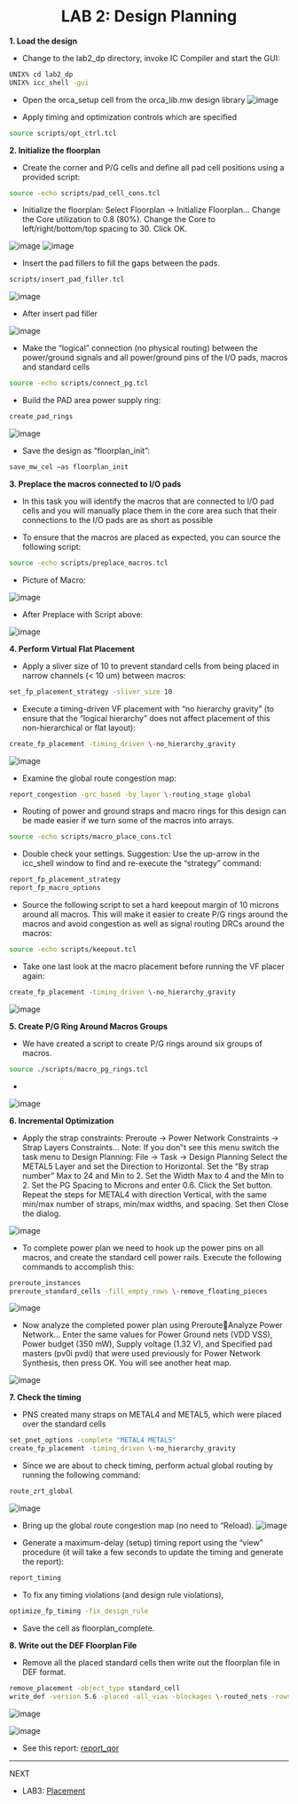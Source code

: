<div align="center">

<h1>LAB 2: Design Planning</h1>
</div>


**1. Load the design** 

- Change to the lab2_dp directory, invoke IC Compiler and start the GUI:
```bash
UNIX% cd lab2_dp
UNIX% icc_shell -gui
```
- Open the orca_setup cell from the orca_lib.mw design library
![image](https://github.com/trong420/icc/assets/90754954/b4ba1cbf-77b9-462c-8fff-39ea39cea014)

- Apply timing and optimization controls which are specified

```bash
source scripts/opt_ctrl.tcl
```


**2. Initialize the floorplan** 

- Create the corner and P/G cells and define all pad cell positions using a provided script:
```bash
source -echo scripts/pad_cell_cons.tcl 
```
- Initialize the floorplan: 
Select Floorplan -> Initialize Floorplan… 
Change the Core utilization to 0.8 (80%). 
Change the Core to left/right/bottom/top spacing to 30. 
Click OK.

![image](https://github.com/trong420/icc/assets/90754954/11422fd5-7079-4434-8d19-5fa14ac57e04)
![image](https://github.com/trong420/icc/assets/90754954/8d44358c-e10e-4376-9b58-d42539aef249)



- Insert the pad fillers to fill the gaps between the pads.

```bash
scripts/insert_pad_filler.tcl
```
![image](https://github.com/trong420/icc/assets/90754954/affdee1f-9559-4167-92be-f85783eab96c)


- After insert pad filler

![image](https://github.com/trong420/icc/assets/90754954/5025e9f4-9723-402d-910a-d1e40359453b)

- Make the “logical” connection (no physical routing) between the power/ground signals and all power/ground pins of the I/O pads, macros and standard cells
```bash
source -echo scripts/connect_pg.tcl 
```


- Build the PAD area power supply ring: 
```bash
create_pad_rings 
```
![image](https://github.com/trong420/icc/assets/90754954/0bcadc31-3106-4bf8-ac6e-3be40ea362cf)

- Save the design as “floorplan_init”:
```bash
save_mw_cel –as floorplan_init 
```

**3. Preplace the macros connected to I/O pads** 

- In this task you will identify the macros that are connected to I/O pad cells and you 
will manually place them in the core area such that their connections to the I/O pads 
are as short as possible

- To ensure that the macros are placed as expected, you can source the following script:
```bash
source -echo scripts/preplace_macros.tcl
```
- Picture of Macro:
  
![image](https://github.com/trong420/icc/assets/90754954/0b61cc45-e82c-4c2c-b4a0-3a58fd630ab7)


- After Preplace with Script above:
  
![image](https://github.com/trong420/icc/assets/90754954/35289c74-a290-4ed1-8961-03e0d2627a4c)



**4. Perform Virtual Flat Placement**

- Apply a sliver size of 10 to prevent standard cells from being placed in narrow channels (< 10 um) between macros:
  
```bash
set_fp_placement_strategy -sliver_size 10
```

- Execute a timing-driven VF placement with “no hierarchy gravity” (to ensure that the “logical hierarchy” does not affect placement of this non-hierarchical or flat layout): 
```bash
create_fp_placement -timing_driven \-no_hierarchy_gravity
```
![image](https://github.com/trong420/icc/assets/90754954/ced5d645-3844-42f5-af6d-c22d861fcedf)

- Examine the global route congestion map: 
```bash
report_congestion -grc_based -by_layer \-routing_stage global 
```


- Routing of power and ground straps and macro rings for this design can be 
made easier if we turn some of the macros into arrays. 
```bash
source -echo scripts/macro_place_cons.tcl
```

- Double check your settings. Suggestion: Use the up-arrow in the icc_shell window to find and re-execute the “strategy” command:
```bash
report_fp_placement_strategy 
report_fp_macro_options 
```
- Source the following script to set a hard keepout margin of 10 microns around 
all macros. This will make it easier to create P/G rings around the macros and 
avoid congestion as well as signal routing DRCs around the macros:
```bash
source -echo scripts/keepout.tcl 
```

- Take one last look at the macro placement before running the VF placer again: 
```bash
create_fp_placement -timing_driven \-no_hierarchy_gravity
```

![image](https://github.com/trong420/icc/assets/90754954/5f21c673-3939-42e3-a491-a006e653c871)




**5. Create P/G Ring Around Macros Groups**

- We have created a script to create P/G rings around six groups of macros.

```bash
source ./scripts/macro_pg_rings.tcl
```
- 

![image](https://github.com/trong420/icc/assets/90754954/e734e1e1-d497-4c3c-b4dc-cc1a1085a7c2)



**6. Incremental Optimization**

- Apply the strap constraints: 
Preroute -> Power Network Constraints -> Strap Layers Constraints... 
Note: 
If you don‟t see this menu switch the task menu to Design 
Planning: File -> Task -> Design Planning 
Select the METAL5 Layer and set the Direction to Horizontal. 
Set the “By strap number” Max to 24 and Min to 2. 
Set the Width Max to 4 and the Min to 2. 
Set the PG Spacing to Microns and enter 0.6. 
Click the Set button. 
Repeat the steps for METAL4 with direction Vertical, with the same 
min/max number of straps, min/max widths, and spacing. 
Set then Close the dialog.

![image](https://github.com/trong420/icc/assets/90754954/81ec0884-972c-461e-80f9-20bb5bd801ef)


- To complete power plan we need to hook up the power pins on all macros, and create the standard cell power rails. Execute the following commands to accomplish this:

```bash
preroute_instances 
preroute_standard_cells -fill_empty_rows \-remove_floating_pieces
```

![image](https://github.com/trong420/icc/assets/90754954/b0038ee0-df32-4aa6-8d12-7d7c41dfdbc2)

 - Now analyze the completed power plan using PrerouteAnalyze Power 
Network… 
Enter the same values for Power Ground nets (VDD VSS), Power budget 
(350 mW), Supply voltage (1.32 V), and Specified pad masters (pv0i pvdi) 
that were used previously for Power Network Synthesis, then press OK. 
You will see another heat map.

![image](https://github.com/trong420/icc/assets/90754954/9dd70b8d-fe87-4232-91da-80c25d58f8a1)



**7. Check the timing**

- PNS created many straps on METAL4 and METAL5, which were placed over the standard cells
  
```bash
set_pnet_options -complete "METAL4 METAL5" 
create_fp_placement -timing_driven \-no_hierarchy_gravity
```


- Since we are about to check timing, perform actual global routing by running the following command:

```bash
route_zrt_global
```
![image](https://github.com/trong420/icc/assets/90754954/d31d4fca-f5bf-447c-b104-1a46e79b3227)

- Bring up the global route congestion map (no need to “Reload).
![image](https://github.com/trong420/icc/assets/90754954/357fd7cc-a87e-4029-8de7-119017e1789f)

- Generate a maximum-delay (setup) timing report using the “view” procedure (it will take a few seconds to update the timing and generate the report):
```bash
report_timing
```

- To fix any timing violations (and design rule violations),
```bash
optimize_fp_timing -fix_design_rule
```
- Save the cell as floorplan_complete.


**8. Write out the DEF Floorplan File**

- Remove all the placed standard cells then write out the floorplan file in DEF format.

```bash
remove_placement -object_type standard_cell 
write_def -version 5.6 -placed -all_vias -blockages \-routed_nets -rows_tracks_gcells -specialnets \-output design_data/ORCA.def 
```

![image](https://github.com/trong420/icc/assets/90754954/a83b9f2c-ef95-4bcf-a2d4-21e24981276b)


![image](https://github.com/trong420/icc/assets/90754954/da2e1ab4-77be-41fd-99ca-ce993bd5ee3d)


- See this report: [report_qor](https://github.com/trong420/icc/blob/main/lab3_placement/report_qor.txt)
---
NEXT
- LAB3: [Placement](https://github.com/trong420/icc/tree/main/lab3_placement)
